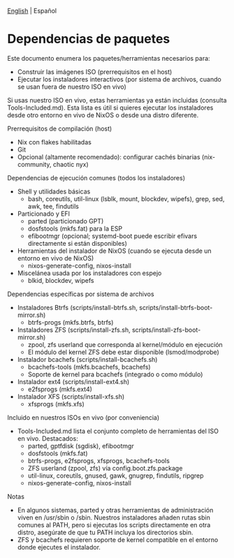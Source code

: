 [English](./package-dependencies.md) | Español

# Dependencias de paquetes

Este documento enumera los paquetes/herramientas necesarios para:
- Construir las imágenes ISO (prerrequisitos en el host)
- Ejecutar los instaladores interactivos (por sistema de archivos, cuando se usan fuera de nuestro ISO en vivo)

Si usas nuestro ISO en vivo, estas herramientas ya están incluidas (consulta Tools-Included.md). Esta lista es útil si quieres ejecutar los instaladores desde otro entorno en vivo de NixOS o desde una distro diferente.

Prerrequisitos de compilación (host)
- Nix con flakes habilitadas
- Git
- Opcional (altamente recomendado): configurar cachés binarias (nix-community, chaotic nyx)

Dependencias de ejecución comunes (todos los instaladores)
- Shell y utilidades básicas
  - bash, coreutils, util-linux (lsblk, mount, blockdev, wipefs), grep, sed, awk, tee, findutils
- Particionado y EFI
  - parted (particionado GPT)
  - dosfstools (mkfs.fat) para la ESP
  - efibootmgr (opcional; systemd-boot puede escribir efivars directamente si están disponibles)
- Herramientas del instalador de NixOS (cuando se ejecuta desde un entorno en vivo de NixOS)
  - nixos-generate-config, nixos-install
- Miscelánea usada por los instaladores con espejo
  - blkid, blockdev, wipefs

Dependencias específicas por sistema de archivos
- Instaladores Btrfs (scripts/install-btrfs.sh, scripts/install-btrfs-boot-mirror.sh)
  - btrfs-progs (mkfs.btrfs, btrfs)
- Instaladores ZFS (scripts/install-zfs.sh, scripts/install-zfs-boot-mirror.sh)
  - zpool, zfs userland que corresponda al kernel/módulo en ejecución
  - El módulo del kernel ZFS debe estar disponible (lsmod/modprobe)
- Instalador bcachefs (scripts/install-bcachefs.sh)
  - bcachefs-tools (mkfs.bcachefs, bcachefs)
  - Soporte de kernel para bcachefs (integrado o como módulo)
- Instalador ext4 (scripts/install-ext4.sh)
  - e2fsprogs (mkfs.ext4)
- Instalador XFS (scripts/install-xfs.sh)
  - xfsprogs (mkfs.xfs)

Incluido en nuestros ISOs en vivo (por conveniencia)
- Tools-Included.md lista el conjunto completo de herramientas del ISO en vivo. Destacados:
  - parted, gptfdisk (sgdisk), efibootmgr
  - dosfstools (mkfs.fat)
  - btrfs-progs, e2fsprogs, xfsprogs, bcachefs-tools
  - ZFS userland (zpool, zfs) vía config.boot.zfs.package
  - util-linux, coreutils, gnused, gawk, gnugrep, findutils, ripgrep
  - nixos-generate-config, nixos-install

Notas
- En algunos sistemas, parted y otras herramientas de administración viven en /usr/sbin o /sbin. Nuestros instaladores añaden rutas sbin comunes al PATH, pero si ejecutas los scripts directamente en otra distro, asegúrate de que tu PATH incluya los directorios sbin.
- ZFS y bcachefs requieren soporte de kernel compatible en el entorno donde ejecutes el instalador.

